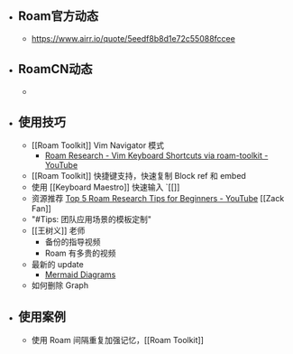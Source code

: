 - ## Roam官方动态
    - https://www.airr.io/quote/5eedf8b8d1e72c55088fccee
- ## RoamCN动态
    - 
- ## 使用技巧
    - [[Roam Toolkit]] Vim Navigator 模式
        - [Roam Research - Vim Keyboard Shortcuts via roam-toolkit - YouTube](https://www.youtube.com/watch?v=ZxtT05CjOyo&feature=youtu.be)
    - [[Roam Toolkit]] 快捷键支持，快速复制 Block ref 和 embed
    - 使用 [[Keyboard Maestro]] 快速输入 `[[]]
    - 资源推荐 [Top 5 Roam Research Tips for Beginners - YouTube](https://www.youtube.com/watch?v=b2Q5bAhtV9Y) [[Zack Fan]]
    - "#Tips: 团队应用场景的模板定制"
    - [[王树义]] 老师
        - 备份的指导视频
        - Roam 有多贵的视频
    - 最新的 update
        - [Mermaid Diagrams](https://roamresearch.com/#/app/help/page/kw78QlSZ6)
    - 如何删除 Graph
- ## 使用案例
    - 使用 Roam 间隔重复加强记忆，[[Roam Toolkit]]
